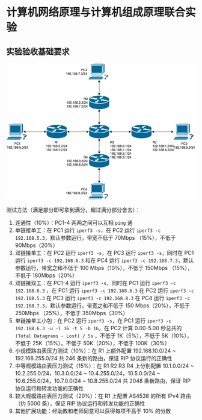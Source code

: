 # 计算机网络原理与计算机组成原理联合实验

## 实验验收基础要求

![](topology_joint.png)


测试方法（满足部分即可拿到满分，超过满分部分舍去）：

1. 连通性（10%）：PC1-4 两两之间可以互相 `ping` 通
2. 单链接单工：在 PC1 运行 `iperf3 -s`，在 PC2 运行 `iperf3 -c 192.168.5.3`，默认参数运行，带宽不低于 70Mbps （15%），不低于 90Mbps（20%）
3. 双链接单工：在 PC2 运行 `iperf3 -s`，在 PC3 运行 `iperf3 -s`，同时在 PC1 运行 `iperf3 -c 192.168.6.3` 和在 PC4 运行 `iperf3 -c 192.168.7.3`，默认参数运行，带宽之和不低于 100 Mbps（10%），不低于 150Mbps （15%），不低于 180Mbps（20%）
4. 双链接双工：在 PC1-4 运行 `iperf3 -s`，同时在 PC1 运行 `iperf3 -c 192.168.6.3` ，在 PC1 运行 `iperf3 -c 192.168.6.3` 在 PC2 运行 `iperf3 -c 192.168.5.3` 在 PC3 运行 `iperf3 -c 192.168.8.3` 在 PC4 运行 `iperf3 -c 192.168.7.3`，默认参数运行，带宽之和不低于 150 Mbps（20%），不低于 250Mbps （25%），不低于 350Mbps（30%）
5. 单链接单工小包：在 PC2 运行 `iperf3 -s`，在 PC1 运行 `iperf3 -c 192.168.6.3 -u -l 16 -t 5 -b 1G`，在 PC2 计算 0.00-5.00 秒总共的 `(Total Datagrams - Lost) / 5s` ，不低于 1K（5%），不低于 5K（10%），不低于 25K（15%），不低于 50K（20%），不低于 100K（30%）
6. 小规模路由表压力测试（10%）：在 R1 上额外配置 192.168.10.0/24 ~ 192.168.255.0/24 共 246 条新的路由，保证 RIP 协议运行的正确性
7. 中等规模路由表压力测试（15%）：在 R1 R2 R3 R4 上分别配置 10.1.0.0/24 ~ 10.2.255.0/24，10.3.0.0/24 ~ 10.4.255.0/24，10.5.0.0/24 ~ 10.6.255.0/24，10.7.0.0/24 ~ 10.8.255.0/24 共 2048 条新路由，保证 RIP 协议运行和转发功能的正确性
8. 较大规模路由表压力测试（20%）：在 R1 上配置 AS4538 的所有 IPv4 路由（约 5000 条），保证 RIP 协议运行和转发功能的正确性
9. 其他扩展功能：经助教和老师同意可以获得每项不高于 10% 的分数

